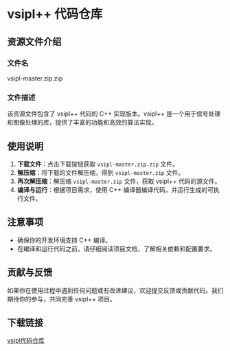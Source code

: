 # vsipl++ 代码仓库

## 资源文件介绍

### 文件名
vsipl-master.zip.zip

### 文件描述
该资源文件包含了 vsipl++ 代码的 C++ 实现版本。vsipl++ 是一个用于信号处理和图像处理的库，提供了丰富的功能和高效的算法实现。

## 使用说明

1. **下载文件**：点击下载按钮获取 `vsipl-master.zip.zip` 文件。
2. **解压缩**：将下载的文件解压缩，得到 `vsipl-master.zip` 文件。
3. **再次解压缩**：解压缩 `vsipl-master.zip` 文件，获取 vsipl++ 代码的源文件。
4. **编译与运行**：根据项目需求，使用 C++ 编译器编译代码，并运行生成的可执行文件。

## 注意事项

- 确保你的开发环境支持 C++ 编译。
- 在编译和运行代码之前，请仔细阅读项目文档，了解相关依赖和配置要求。

## 贡献与反馈

如果你在使用过程中遇到任何问题或有改进建议，欢迎提交反馈或贡献代码。我们期待你的参与，共同完善 vsipl++ 项目。

## 下载链接

[vsipl代码仓库](https://pan.quark.cn/s/bc22f4fe39b5)